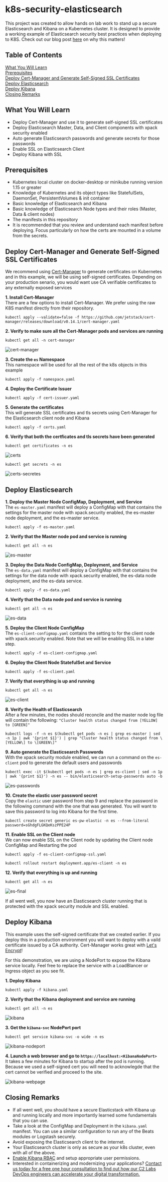 # k8s-security-elasticsearch

This project was created to allow hands on lab work to stand up a secure Elasticsearch and Kibana on a Kubernetes cluster.  It is designed to provide a working example of Elasticsearch security best practices when deploying to K8S.  Check out our blog post [here](https://www.c2labs.com/post/top-6-best-practices-for-securing-elasticsearch-in-kubernetes-hands-on-lab) on why this matters!

## Table of Contents

[What You Will Learn](#overview)<br>
[Prerequisites](#prereqs)<br>
[Deploy Cert-Manager and Generate Self-Signed SSL Certificates](#cert-manager)<br>
[Deploy Elasticsearch](#deploy-es)<br>
[Deploy Kibana](#deploy-kibana)<br>
[Closing Remarks](#closing-remarks)<br>

<a name="overview"/>

## What You Will Learn
- Deploy Cert-Manager and use it to generate self-signed SSL certificates
- Deploy Elasticsearch Master, Data, and Client components with xpack security enabled
- Auto generate Elasticsearch passwords and generate secrets for those passwords
- Enable SSL on Elasticsearch Client
- Deploy Kibana with SSL

<a name="prereqs"/>

## Prerequisites
- Kubernetes local cluster on docker-desktop or minikube running version 1.15 or greater
- Knowledge of Kubernetes and its object types like StatefulSets, DaemonSet, PersistentVolumes & init container
- Basic knowledge of Elasticsearch and Kibana
- Basic knowledge of Elasticsearch Node types and their roles (Master, Data & client nodes)
- The manifests in this repository
- It is recommended that you review and understand each manifest before deploying. Focus particularly on how the certs are mounted in a volume from the secrets.   

<a name="cert-manager"/>

## Deploy Cert-Manager and Generate Self-Signed SSL Certificates
We recommend using [Cert-Manager](https://cert-manager.io/docs/) to generate certificates on Kubernetes and in this example, we will be using self-signed certificates. Depending on your production senario, you would want use CA verifiable certificates to any externally exposed services 

**1. Install Cert-Manager**<br>
There are a few options to install Cert-Manager. We prefer using the raw K8S manifest directly from their repository. 

```
kubectl apply --validate=false -f https://github.com/jetstack/cert-manager/releases/download/v0.14.1/cert-manager.yaml
```

**2. Verify to make sure all the Cert-Manager pods and services are running**

```
kubectl get all -n cert-manager
```

![cert-manager](./screenshots/cert-manager.png)

**3. Create the `es` Namespace**<br>
This namespace will be used for all the rest of the k8s objects in this example

```
kubectl apply -f namespace.yaml
```

**4. Deploy the Certificate Issuer**

```
kubectl apply -f cert-issuer.yaml
```

**5. Generate the certificates**<br>
This will generate SSL certificates and tls secrets using Cert-Manager for the Elasticsearch client node and Kibana

```
kubectl apply -f certs.yaml
```


**6. Verify that both the certficates and tls secrets have been generated**

```
kubectl get certificates -n es
```

![certs](./screenshots/certs.png)

```
kubectl get secrets -n es
```

![certs-secretes](./screenshots/certs-secrets.png)

<a name="deploy-es"/>

## Deploy Elasticsearch

**1. Deploy the Master Node ConfigMap, Deployment, and Service**<br>
The `es-master.yaml` manifest will deploy a ConfigMap with that contains the settings for the master node with xpack.security enabled, the es-master node deployment, and the es-master service.

```
kubectl apply -f es-master.yaml
```

**2. Verify that the Master node pod and service is running**

```
kubectl get all -n es
```

![es-master](./screenshots/es-master.png)

**3. Deploy the Data Node ConfigMap, Deployment, and Service**<br>
The `es-data.yaml` manifest will deploy a ConfigMap with that contains the settings for the data node with xpack.security enabled, the es-data node deployment, and the es-data service. 

```
kubectl apply -f es-data.yaml
```

**4. Verify that the Data node pod and service is running**<br>

```
kubectl get all -n es
```

![es-data](./screenshots/es-data.png)

**5. Deploy the Client Node ConfigMap**<br>
The `es-client-configmap.yaml` contains the setting to for the client node with xpack.security enabled.  Note that we will be enabling SSL in a later step. 

```
kubectl apply -f es-client-configmap.yaml
```

**6. Deploy the Client Node StatefulSet and Service**<br>
 
```
kubectl apply -f es-client.yaml
```

**7. Verify that everything is up and running**

```
kubectl get all -n es
```

![es-client](./screenshots/es-client.png)

**8. Verify the Health of Elasticsearch**<br>
After a few minutes, the nodes should reconcile and the master node log file will contain the following: `"Cluster health status changed from [YELLOW] to [GREEN]"`

```
kubectl logs -f -n es $(kubectl get pods -n es | grep es-master | sed -n 1p | awk '{print $1}') | grep "Cluster health status changed from \[YELLOW\] to \[GREEN\]"
```

**9. Auto generate the Elasticsearch Passwords**<br>
With the xpack security module enabled, we can run a command on the `es-client` pod to generate the default users and passwords

```
kubectl exec -it $(kubectl get pods -n es | grep es-client | sed -n 1p | awk '{print $1}') -n es -- bin/elasticsearch-setup-passwords auto -b
```

![es-passwords](./screenshots/es-passwords.png)

**10. Create the elastic user password secret**<br> 
Copy the `elastic` user password from step 9 and replace the password in the following command with the one that was generated.  You will want to save this password to log into Kibana for the first time. 

```
kubectl create secret generic es-pw-elastic -n es --from-literal password=sGhdgFLGKQeKszPPE24P
```

**11. Enable SSL on the Client node**<br>
We can now enable SSL on the Client node by updating the Client node ConfigMap and Restarting the pod

```
kubectl apply -f es-client-configmap-ssl.yaml
```

```
kubectl rollout restart deployment.app/es-client -n es
```

**12. Verify that everything is up and running**<br>

```
kubectl get all -n es
```

![es-final](./screenshots/es-final.png)

If all went well, you now have an Elasticsearch cluster running that is protected with the xpack security module and SSL enabled.

<a name="deploy-kibana"/>

## Deploy Kibana
This example uses the self-signed certificate that we created earlier.  If you deploy this in a production environment you will want to deploy with a vaild certificate issued by a CA authority.  Cert-Manager works great with [Let's Encrypt](https://letsencrypt.org/)!  

For this demonstration, we are using a NodePort to expose the Kibana service locally. Feel free to replace the service with a LoadBlancer or Ingress object as you see fit. 

**1. Deploy Kibana**

```
kubectl apply -f kibana.yaml
```

**2. Verify that the Kibana deployment and service are running**

```
kubectl get all -n es
```

![kibana](./screenshots/kibana.png)

**3. Get the `kibana-svc` NodePort port**

```
kubectl get service kibana-svc -o wide -n es
```

![kibana-nodeport](./screenshots/kibana-nodeport.png)

**4. Launch a web browser and go to `https://localhost:<KibanaNodePort>`**<br>
It takes a few minutes for Kibana to startup after the pod is running.  Because we used a self-signed cert you will need to acknowlegde that the cert cannot be verified and proceed to the site.  

![kibana-webpage](./screenshots/kibana-webpage.png)

<a name="closing-remarks"/>

## Closing Remarks
- If all went well, you should have a secure Elasticstack with Kibana up and running locally and more importantly learned some fundamentals that you can use. 
- Take a look at the ConfigMap and Deployment in the `kibana.yaml` manifest.  You can use a similar configuration to run any of the Beats modules or Logstash securely. 
- Avoid exposing the Elasticsearch client to the internet.
- Your Elasticsearch cluster is only as secure as your k8s cluster, even with all of the above.
- [Enable Kibana RBAC](https://www.elastic.co/guide/en/kibana/current/development-security-rbac.html) and setup appropriate user permissions.
- Interested in containerizing and modernizing your applications?  [Contact us today for a free one hour consultation to find out how our C2 Labs DevOps engineers can accelerate your digital transformation.](https://www.c2labs.com/contact-us)






